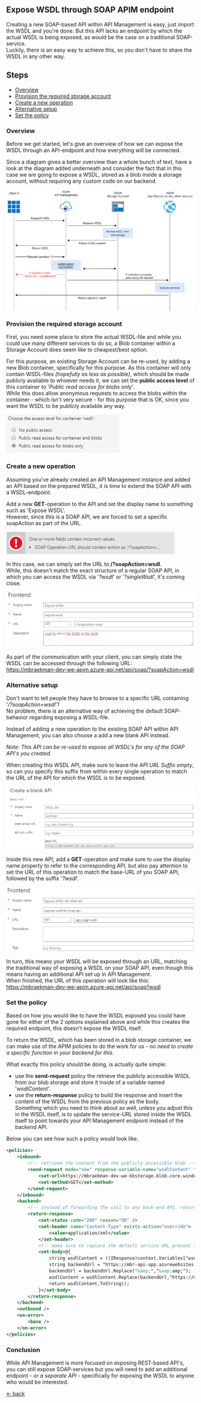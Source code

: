 ## Expose WSDL through SOAP APIM endpoint

Creating a new SOAP-based API within API Management is easy, just import the WSDL and you're done. But this API lacks an endpoint by which the actual WSDL is being exposed, as would be the case on a traditional SOAP-service.  
Luckily, there is an easy way to achieve this, so you don't have to share the WSDL in any other way.

## Steps
- [Overview](#overview)
- [Provision the required storage account](#provision-the-required-storage-account)
- [Create a new operation](#create-a-new-operation)
- [Alternative setup](#alternative-setup)
- [Set the policy](#set-the-policy)

### Overview
Before we get started, let's give an overview of how we can expose the WSDL through an API-endpoint and how everything will be connected.

Since a diagram gives a better overview than a whole bunch of text, have a look at the diagram added underneath and consider the fact that in this case we are going to expose a WSDL, stored as a blob inside a storage account, without requiring any custom code on our backend.

[![High level overview](../../images/azure-apim/wsdl-endpoint/high-level-overview.png)  ](../../images/azure-apim/wsdl-endpoint/high-level-overview.png) 

### Provision the required storage account
First, you need some place to store the actual WSDL-file and while you could use many different services to do so, a Blob container within a Storage Account does seem like to cheapest/best option.  

For this purpose, an existing Storage Account can be re-used, by adding a new Blob container, specifically for this purpose.  As this container will only contain WSDL-files *(hopefully as less as possible)*, which should be made publicly available to whoever needs it, we can set the **public access level** of this container to '*Public read access for blobs only*'.  
While this does allow anonymous requests to access the blobs within the container - which isn't very secure - for this purpose that is OK, since you want the WSDL to be publicly available any way.

![Set public access level](../../images/azure-apim/wsdl-endpoint/set-public-access.png) 

### Create a new operation
Assuming you've already created an API Management instance and added an API based on the prepared WSDL, it is time to extend the SOAP API with a WSDL-endpoint.  

Add a new **GET**-operation to the API and set the display name to something such as 'Expose WSDL'.  
However, since this is a SOAP API, we are forced to set a specific soapAction as part of the URL.  

![Set soapAction](../../images/azure-apim/wsdl-endpoint/apim-specify-soapaction.png)

In this case, we can simply set the URL to **/?soapAction=wsdl**.  
While, this doesn't match the exact structure of a regular SOAP API, in which you can access the WSDL via '*?wsdl*' or '*?singleWsdl*', it's coming close.

![Create new operation](../../images/azure-apim/wsdl-endpoint/apim-create-new-operation.png)

As part of the communication with your client, you can simply state the WSDL can be accessed through the following URL:  
https://mbraekman-dev-we-apim.azure-api.net/api/soap/?soapAction=wsdl 

### Alternative setup
Don't want to tell people they have to browse to a specific URL containing '*/?soapAction=wsdl*'?  
No problem, there is an alternative way of achieving the default SOAP-behavior regarding exposing a WSDL-file.  

Instead of adding a new operation to the existing SOAP API within API Management, you can also choose a add a new blank API instead.   

*Note: This API can be re-used to expose all WSDL's for any of the SOAP API's you created.*   

When creating this WSDL API, make sure to leave the *API URL Suffix empty*, so can you specify this suffix from within every single operation to match the URL of the API for which the WSDL is to be exposed.  


[![Create WSDL API](../../images/azure-apim/wsdl-endpoint/wsdl-api.png)  ](../../images/azure-apim/wsdl-endpoint/wsdl-api.png) 

Inside this new API, add a **GET**-operation and make sure to use the display name property to refer to the corresponding API, but also pay attention to set the URL of this operation to match the base-URL of you SOAP API, followed by the suffix '*?wsdl*'.  

![Create new WSDL Operation](../../images/azure-apim/wsdl-endpoint/wsdl-api-new-operation.png)

In turn, this means your WSDL will be exposed through an URL, matching the traditional way of exposing a WSDL on your SOAP API, even though this means having an additional API set up in API Management.  
When finished, the URL of this operation will look like this:  
https://mbraekman-dev-we-apim.azure-api.net/api/soap?wsdl 

### Set the policy
Based on how you would like to have the WSDL exposed you could have gone for either of the 2 options explained above and while this creates the required endpoint, this doesn't expose the WSDL itself.  

To return the WSDL, which has been stored in a blob storage container, we can make use of the APIM policies to do the work for us - *no need to create a specific function in your backend for this*.  

What exactly this policy should be doing, is actually quite simple:
- use the **send-request** policy the retrieve the publicly accessible WSDL from our blob storage and store it inside of a variable named '*wsdlContent*'.
- use the **return-response** policy to build the response and insert the content of the WSDL from the previous policy as the body.  
Something which you need to think about as well, unless you adjust this in the WSDL itself, is to update the service-URL stored inside the WSDL itself to point towards your API Management endpoint instead of the backend API.

Below you can see how such a policy would look like.  

```xml
<policies>
    <inbound>
        <!-- retrieve the content from the publicly accessible blob -->
        <send-request mode="new" response-variable-name="wsdlContent" timeout="30" ignore-error="true">
            <set-url>https://mbraekman-dev-we-kbstorage.blob.core.windows.net/wsdl/kb-soap-service-wsdl.wsdl</set-url>
            <set-method>GET</set-method>
        </send-request>
    </inbound>
    <backend>
        <!-- instead of forwarding the call to any back-end API, return the content of the WSDL instead. -->
        <return-response>
            <set-status code="200" reason="OK" />
            <set-header name="Content-Type" exists-action="override">
                <value>application/xml</value>
            </set-header>
            <!-- make sure to replace the default service URL present in the WSDL to point towards the correct/environment-specific APIM endpoint. -->
            <set-body>@{
                string wsdlContent = ((IResponse)context.Variables["wsdlContent"]).Body.As<string>();
                string backendUrl = "https://mbr-api-app.azurewebsites.net/api/v1/soap";
                backendUrl = backendUrl.Replace("&amp;","&amp;amp;");
                wsdlContent = wsdlContent.Replace(backendUrl,"https://mbraekman-dev-we-apim.azure-api.net/soap/endpoint/");
                return wsdlContent.ToString();
            }</set-body>
        </return-response>
    </backend>
    <outbound />
    <on-error>
        <base />
    </on-error>
</policies>
```

### Conclusion
While API Management is more focused on exposing REST-based API's, you can still expose SOAP-services but you will need to add an additional endpoint - *or a separate API* - specifically for exposing the WSDL to anyone who would be interested.

[&larr; back](index)
